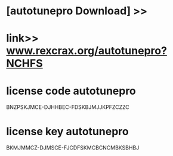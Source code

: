 #  
# [autotunepro Download] >> 
# link>>  www.rexcrax.org/autotunepro?NCHFS



# license code autotunepro

BNZPSKJMCE-DJHHBEC-FDSKBJMJJKPFZCZZC

# license key autotunepro

BKMJMMCZ-DJMSCE-FJCDFSKMCBCNCMBKSBHBJ
